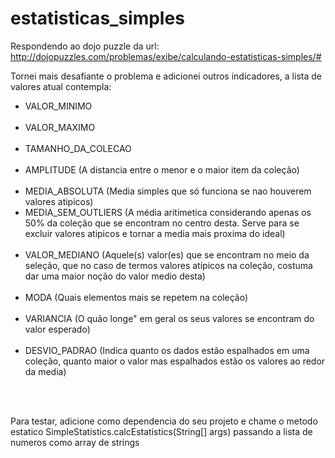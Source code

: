 # estatisticas_simples
Respondendo ao dojo puzzle da url:
http://dojopuzzles.com/problemas/exibe/calculando-estatisticas-simples/#

Tornei mais desafiante o problema e adicionei outros indicadores, a lista de valores atual contempla:

<ul style="list-style-type:disc">

<li>VALOR_MINIMO</li>
</br>
<li>VALOR_MAXIMO</li>
</br>
<li>TAMANHO_DA_COLECAO</li>
</br>
<li>AMPLITUDE (A distancia entre o menor e o maior item da coleção)</li>
</br>
<li>MEDIA_ABSOLUTA (Media simples que só funciona se nao houverem valores atipicos)
</br>
<li>MEDIA_SEM_OUTLIERS (A média aritimetica considerando apenas os 50% da coleção que se encontram no centro desta. Serve para se excluir valores atipicos e tornar a media mais proxima do ideal)</li>
</br>
<li>VALOR_MEDIANO (Aquele(s) valor(es) que se encontram no meio da seleção, que no caso de termos valores atípicos na coleção, costuma dar uma maior noção do valor medio desta)</li>
</br>
<li>MODA (Quais elementos mais se repetem na coleção)</li>
</br>
<li>VARIANCIA (O quão longe" em geral os seus valores se encontram do valor esperado)</li>
</br>
<li>DESVIO_PADRAO (Indica quanto os dados estão espalhados em uma coleção, quanto maior o valor mas espalhados estão os valores ao redor da media)</li>
</ul>
</br>
</br>
<p>Para testar, adicione como dependencia do seu projeto e chame o metodo estatico SimpleStatistics.calcEstatistics(String[] args) passando a lista de numeros como array de strings</p>
